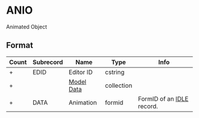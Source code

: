 ANIO
====

Animated Object

## Format

Count | Subrecord | Name | Type | Info
------|-------|------|------|-----
+ | EDID | Editor ID | cstring |
+ | | [Model Data](Subrecords/Model.md) | collection |
+ | DATA | Animation | formid | FormID of an [IDLE](IDLE.md) record.
